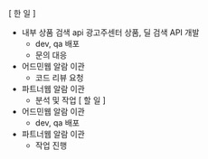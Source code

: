 [ 한 일 ]
* 내부 상품 검색 api  광고주센터 상품, 딜 검색 API 개발
    * dev, qa 배포
    * 문의 대응
* 어드민웹  알람  이관 
    * 코드 리뷰 요청
* 파트너웹 알람  이관 
    * 분석 및 작업
[ 할 일 ]
* 어드민웹 알람  이관 
    * dev, qa 배포
* 파트너웹 알람 이관 
    * 작업 진행

